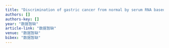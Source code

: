 ```yaml
---
title: "Discrimination of gastric cancer from normal by serum RNA based on surface‐enhanced Raman spectroscopy (SERS) and multivariate analysis"
authors: []
authors-key: []
year: "数据暂缺"
article-link: "数据暂缺"
venue: "数据暂缺"
bibex: "数据暂缺"
---
```

